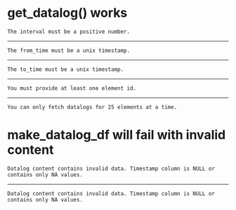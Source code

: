 # get_datalog() works

    The interval must be a positive number.

---

    The from_time must be a unix timestamp.

---

    The to_time must be a unix timestamp.

---

    You must provide at least one element id.

---

    You can only fetch datalogs for 25 elements at a time.

# make_datalog_df will fail with invalid content

    Datalog content contains invalid data. Timestamp column is NULL or contains only NA values.

---

    Datalog content contains invalid data. Timestamp column is NULL or contains only NA values.

